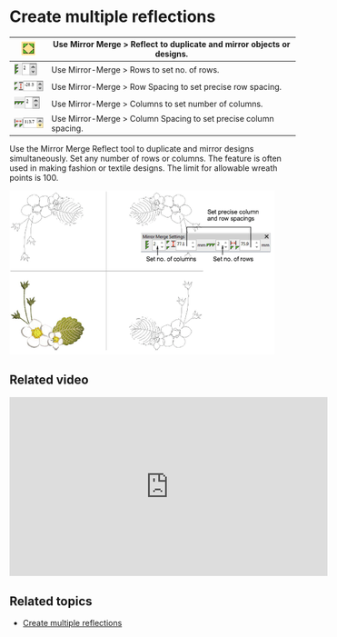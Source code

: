 # Create multiple reflections

| ![Reflect.png](assets/Reflect.png)             | Use Mirror Merge > Reflect to duplicate and mirror objects or designs. |
| ---------------------------------------------- | ---------------------------------------------------------------------- |
| ![Rows.png](assets/Rows.png)                   | Use Mirror-Merge > Rows to set no. of rows.                            |
| ![RowSpacing.png](assets/RowSpacing.png)       | Use Mirror-Merge > Row Spacing to set precise row spacing.             |
| ![Columns.png](assets/Columns.png)             | Use Mirror-Merge > Columns to set number of columns.                   |
| ![ColumnSpacing.png](assets/ColumnSpacing.png) | Use Mirror-Merge > Column Spacing to set precise column spacing.       |

Use the Mirror Merge Reflect tool to duplicate and mirror designs simultaneously. Set any number of rows or columns. The feature is often used in making fashion or textile designs. The limit for allowable wreath points is 100.

![summary_-_edit00120.png](assets/summary_-_edit00120.png)

## Related video

<iframe src="https://www.youtube.com/embed/bnus8J1z4Ec" frameborder="0" 
		 allow="accelerometer; autoplay; encrypted-media; gyroscope; picture-in-picture" 
		 allowfullscreen="" style="width: 560px; height: 315px;">
<p>&#160;</p>
</iframe>

## Related topics

- [Create multiple reflections](../../Modifying/productivity/Create_multiple_reflections)
